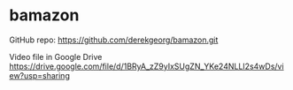 # bamazon

GitHub repo:
https://github.com/derekgeorg/bamazon.git

Video file in Google Drive
https://drive.google.com/file/d/1BRyA_zZ9yIxSUgZN_YKe24NLLI2s4wDs/view?usp=sharing
